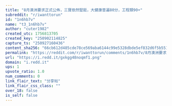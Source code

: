 ```yaml
---
title: "8月澳洲要求正式公佈，三寶依然堅挺，大健康普遍80分，工程類90+"
subreddit: "r/iwanttorun"
id: "1n6hb7v"
name: "t3_1n6hb7v"
author: "cuter1982"
created_utc: 1756813705
created_key: "250902114825"
capture_ts: "250927160436"
content_sha256: "66cb612d485cde78ce569aba6144c99e5328dbde5ef832d6f5b55126abe1d000"
permalink: "https://reddit.com/r/iwanttorun/comments/1n6hb7v/8月澳洲要求正式公佈三寶依然堅挺大健康普遍80分工程類90/"
url: "https://i.redd.it/gxkgg48noqmf1.png"
domain: "i.redd.it"
ups: 1
upvote_ratio: 1.0
num_comments: 0
link_flair_text: "分享帖"
link_flair_css_class: ""
over_18: false
is_self: false
---
```


